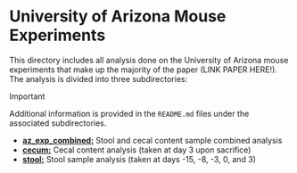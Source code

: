 # University of Arizona Mouse Experiments

This directory includes all analysis done on the University of Arizona mouse experiments that make up the majority of the paper (LINK PAPER HERE!). The analysis is divided into three subdirectories:

> [!IMPORTANT]
> Additional information is provided in the `README.md` files under the associated subdirectories.

- [**az_exp_combined:**](https://github.com/madiapgar/diet_mouse_cdiff/tree/cleanup/arizona_experiments/az_exp_combined) Stool and cecal content sample combined analysis
- [**cecum:**](https://github.com/madiapgar/diet_mouse_cdiff/tree/cleanup/arizona_experiments/cecum) Cecal content analysis (taken at day 3 upon sacrifice)
- [**stool:**](https://github.com/madiapgar/diet_mouse_cdiff/tree/cleanup/arizona_experiments/stool) Stool sample analysis (taken at days -15, -8, -3, 0, and 3)
